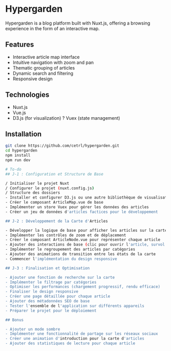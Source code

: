 # Hypergarden

Hypergarden is a blog platform built with Nuxt.js, offering a browsing experience in the form of an interactive map.

## Features

- Interactive article map interface
- Intuitive navigation with zoom and pan
- Thematic grouping of articles
- Dynamic search and filtering
- Responsive design

## Technologies

- Nuxt.js
- Vue.js
- D3.js (for visualization)
? Vuex (state management)

## Installation

```bash
git clone https://github.com/cetrl/hypergarden.git
cd hypergarden
npm install
npm run dev

# To-do
## J-1 : Configuration et Structure de Base

/ Initialiser le projet Nuxt
/ Configurer le projet (nuxt.config.js)
/ Structure des dossiers
- Installer et configurer D3.js ou une autre bibliothèque de visualisation
- Créer le composant ArticleMap.vue de base
- Implémenter un store Vuex pour gérer les données des articles
- Créer un jeu de données d'articles factices pour le développement

## J-2 : Développement de la Carte d'Articles

- Développer la logique de base pour afficher les articles sur la carte
- Implémenter les contrôles de zoom et de déplacement
- Créer le composant ArticleNode.vue pour représenter chaque article
- Ajouter des interactions de base (clic pour ouvrir l'article, survol pour plus d'infos)
- Implémenter le regroupement des articles par catégories
- Ajouter des animations de transition entre les états de la carte
- Commencer l'implémentation du design responsive

## J-3 : Finalisation et Optimisation

- Ajouter une fonction de recherche sur la carte
- Implémenter le filtrage par catégories
- Optimiser les performances (chargement progressif, rendu efficace)
- Finaliser le design responsive
- Créer une page détaillée pour chaque article
- Ajouter des métadonnées SEO de base
- Tester l'ensemble de l'application sur différents appareils
- Préparer le projet pour le déploiement

## Bonus

- Ajouter un mode sombre
- Implémenter une fonctionnalité de partage sur les réseaux sociaux
- Créer une animation d'introduction pour la carte d'articles
- Ajouter des statistiques de lecture pour chaque article

